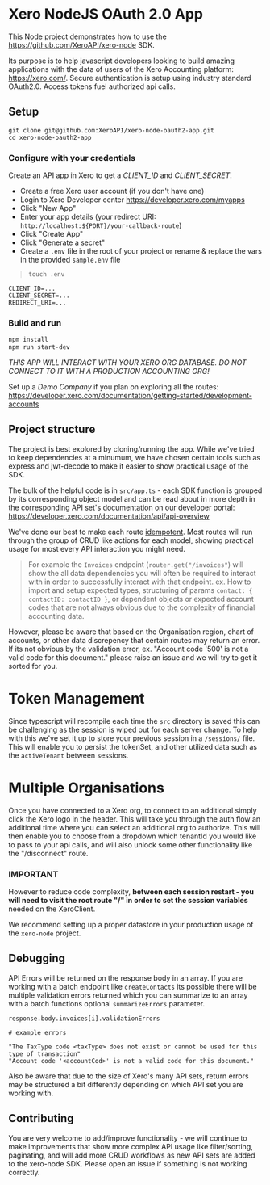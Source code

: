 # Xero NodeJS OAuth 2.0 App
This Node project demonstrates how to use the https://github.com/XeroAPI/xero-node SDK.

Its purpose is to help javascript developers looking to build amazing applications with the data of users of the Xero Accounting platform: https://xero.com/. Secure authentication is setup using industry standard OAuth2.0. Access tokens fuel authorized api calls.

## Setup
```
git clone git@github.com:XeroAPI/xero-node-oauth2-app.git
cd xero-node-oauth2-app
```

### Configure with your credentials
Create an API app in Xero to get a *CLIENT_ID* and *CLIENT_SECRET*.

* Create a free Xero user account (if you don't have one) 
* Login to Xero Developer center https://developer.xero.com/myapps
* Click "New App"
* Enter your app details (your redirect URI: `http://localhost:${PORT}/your-callback-route`)
* Click "Create App"
* Click "Generate a secret"
* Create a `.env` file in the root of your project or rename & replace the vars in the provided `sample.env` file
> `touch .env`
```
CLIENT_ID=...
CLIENT_SECRET=...
REDIRECT_URI=...
```

### Build and run

```sh
npm install
npm run start-dev
```

*THIS APP WILL INTERACT WITH YOUR XERO ORG DATABASE. DO NOT CONNECT TO IT WITH A PRODUCTION ACCOUNTING ORG!*

Set up a *Demo Company* if you plan on exploring all the routes: https://developer.xero.com/documentation/getting-started/development-accounts

## Project structure
The project is best explored by cloning/running the app. While we've tried to keep dependencies at a minumum, we have chosen certain tools such as express and jwt-decode to make it easier to show practical usage of the SDK.

The bulk of the helpful code is in `src/app.ts` - each SDK function is grouped by its corresponding object model and can be read about in more depth in the corresponding API set's documentation on our developer portal: https://developer.xero.com/documentation/api/api-overview

We've done our best to make each route [idempotent](https://www.restapitutorial.com/lessons/idempotency.html). Most routes will run through the group of CRUD like actions for each model, showing practical usage for most every API interaction you might need. 

> For example the `Invoices` endpoint (`router.get("/invoices"`) will show the all data dependencies you will often be required to interact with in order to successfully interact with that endpoint. ex. How to import and setup expected types, structuring of params `contact: { contactID: contactID }`, or dependent objects or expected account codes that are not always obvious due to the complexity of financial accounting data.

However, please be aware that based on the Organisation region, chart of accounts, or other data discrepency that certain routes may return an error. If its not obvious by the validation error, ex. "Account code '500' is not a valid code for this document." please raise an issue and we will try to get it sorted for you.

# Token Management

Since typescript will recompile each time the `src` directory is saved this can be challenging as the session is wiped out for each server change. To help with this we've set it up to store your previous session in a `/sessions/` file. This will enable you to persist the tokenSet, and other utilized data such as the `activeTenant` between sessions.

# Multiple Organisations

Once you have connected to a Xero org, to connect to an additional simply click the Xero logo in the header. This will take you through the auth flow an additional time where you can select an additional org to authorize. This will then enable you to choose from a dropdown which tenantId you would like to pass to your api calls, and will also unlock some other functionality like the "/disconnect" route.

### IMPORTANT
However to reduce code complexity, **between each session restart - you will need to visit the root route "/" in order to set the session variables** needed on the XeroClient.

We recommend setting up a proper datastore in your production usage of the `xero-node` project.


## Debugging

API Errors will be returned on the response body in an array. If you are working with a batch endpoint like `createContacts` its possible there will be multiple validation errors returned which you can summarize to an array with a batch functions optional `summarizeErrors` parameter.
 
```
response.body.invoices[i].validationErrors

# example errors

"The TaxType code <taxType> does not exist or cannot be used for this type of transaction"
"Account code '<accountCod>' is not a valid code for this document."
```

Also be aware that due to the size of Xero's many API sets, return errors may be structured a bit differently depending on which API set you are working with.


## Contributing
You are very welcome to add/improve functionality - we will continue to make improvements that show more complex API usage like filter/sorting, paginating, and will add more CRUD workflows as new API sets are added to the xero-node SDK. Please open an issue if something is not working correctly.
